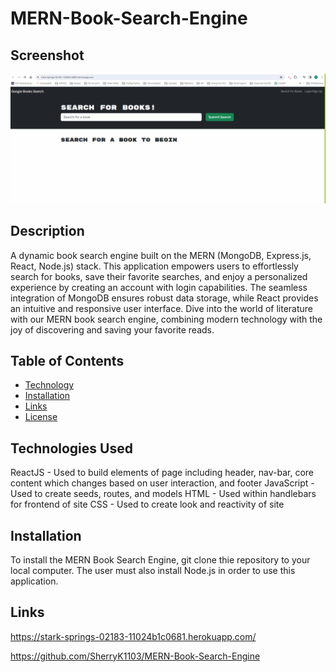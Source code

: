 # MERN-Book-Search-Engine

## Screenshot

![MERN SCREENSHOT](./client/public/assets/MERN-SS.png)

## Description

A dynamic book search engine built on the MERN (MongoDB, Express.js, React, Node.js) stack. This application empowers users to effortlessly search for books, save their favorite searches, and enjoy a personalized experience by creating an account with login capabilities. The seamless integration of MongoDB ensures robust data storage, while React provides an intuitive and responsive user interface. Dive into the world of literature with our MERN book search engine, combining modern technology with the joy of discovering and saving your favorite reads.

## Table of Contents

- [Technology](#technology)
- [Installation](#installation)
- [Links](#links)
- [License](#license)

## Technologies Used <a name="technology"></a>

ReactJS - Used to build elements of page including header, nav-bar, core content which changes based on user interaction, and footer
JavaScript - Used to create seeds, routes, and models
HTML - Used within handlebars for frontend of site
CSS - Used to create look and reactivity of site

## Installation <a name="installation"></a>

To install the MERN Book Search Engine, git clone thie repository to your local computer. The user must also install Node.js in order to use this application.

## Links <a name="links"></a>

https://stark-springs-02183-11024b1c0681.herokuapp.com/

https://github.com/SherryK1103/MERN-Book-Search-Engine
